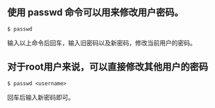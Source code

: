 ## 使用 passwd 命令可以用来修改用户密码。

~~~
$ passwd
~~~

输入以上命令后回车，输入旧密码以及新密码，修改当前用户的密码。

## 对于root用户来说，可以直接修改其他用户的密码

~~~
$ passwd <username>
~~~

回车后输入新密码即可。
